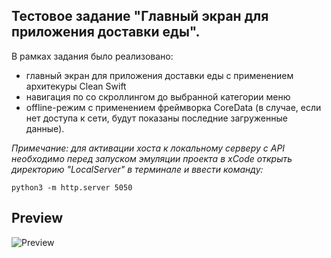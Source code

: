 ## Тестовое задание "Главный экран для приложения доставки еды".
В рамках задания было реализовано:
- главный экран для приложения доставки еды с применением архитекуры Clean Swift
- навигация по со скроллингом до выбранной категории меню
- offline-режим c применением фреймворка CoreData (в случае, если нет доступа к сети, будут показаны последние загруженные данные).

*Примечание: для активации хоста к локальному серверу с API необходимо перед запуском эмуляции проекта в xCode открыть директорию "LocalServer" в терминале и ввести команду:*
```
python3 -m http.server 5050
```

## Preview
![Preview](https://github.com/discoclash/FoodApp/blob/main/Preview.gif)
